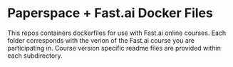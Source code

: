 # Paperspace + Fast.ai Docker Files
This repos containers dockerfiles for use with Fast.ai online courses. Each folder corresponds with the verion of the Fast.ai course you are participating in. Course version specific readme files are provided within each subdirectory.
